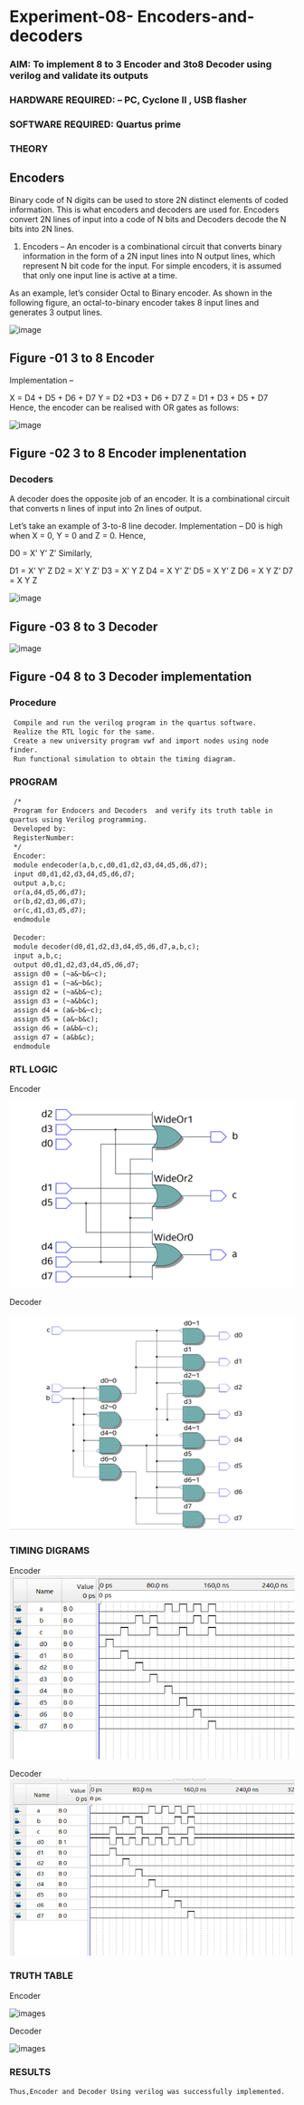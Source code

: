 # Experiment-08- Encoders-and-decoders 
### AIM: To implement 8 to 3 Encoder and  3to8 Decoder using verilog and validate its outputs
### HARDWARE REQUIRED:  – PC, Cyclone II , USB flasher
### SOFTWARE REQUIRED:   Quartus prime
### THEORY 

## Encoders
Binary code of N digits can be used to store 2N distinct elements of coded information. This is what encoders and decoders are used for. Encoders convert 2N lines of input into a code of N bits and Decoders decode the N bits into 2N lines.

1. Encoders –
An encoder is a combinational circuit that converts binary information in the form of a 2N input lines into N output lines, which represent N bit code for the input. For simple encoders, it is assumed that only one input line is active at a time.

As an example, let’s consider Octal to Binary encoder. As shown in the following figure, an octal-to-binary encoder takes 8 input lines and generates 3 output lines.

![image](https://user-images.githubusercontent.com/36288975/171543588-bc0746df-a173-4b35-989e-5fb7d385fe8a.png)
## Figure -01 3 to 8 Encoder 


Implementation –

X = D4 + D5 + D6 + D7
Y = D2 +D3 + D6 + D7
Z = D1 + D3 + D5 + D7 
Hence, the encoder can be realised with OR gates as follows:


![image](https://user-images.githubusercontent.com/36288975/171543740-68403b82-aa93-4c98-9343-f32b14885a2e.png)
## Figure -02 3 to 8 Encoder implenentation 

 ### Decoders 
A decoder does the opposite job of an encoder. It is a combinational circuit that converts n lines of input into 2n lines of output.

Let’s take an example of 3-to-8 line decoder.
Implementation –
D0 is high when X = 0, Y = 0 and Z = 0. Hence,

D0 = X’ Y’ Z’ 
Similarly,

D1 = X’ Y’ Z
D2 = X’ Y Z’
D3 = X’ Y Z
D4 = X Y’ Z’
D5 = X Y’ Z
D6 = X Y Z’
D7 = X Y Z 


![image](https://user-images.githubusercontent.com/36288975/171543978-ee2d0671-2846-40a1-8705-507fd6287a49.png)
## Figure -03 8 to 3 Decoder 



![image](https://user-images.githubusercontent.com/36288975/171543866-5a6eace6-8683-49d7-9c4f-a7cb30ec3035.png)
## Figure -04 8 to 3 Decoder implementation 

### Procedure
     Compile and run the verilog program in the quartus software.
     Realize the RTL logic for the same.
     Create a new university program vwf and import nodes using node finder.
     Run functional simulation to obtain the timing diagram.



### PROGRAM 
     /*
     Program for Endocers and Decoders  and verify its truth table in quartus using Verilog programming.
     Developed by: 
     RegisterNumber:  
     */
     Encoder:
     module endecoder(a,b,c,d0,d1,d2,d3,d4,d5,d6,d7);
     input d0,d1,d2,d3,d4,d5,d6,d7;
     output a,b,c;
     or(a,d4,d5,d6,d7);
     or(b,d2,d3,d6,d7);
     or(c,d1,d3,d5,d7);
     endmodule

     Decoder:
     module decoder(d0,d1,d2,d3,d4,d5,d6,d7,a,b,c);
     input a,b,c;
     output d0,d1,d2,d3,d4,d5,d6,d7;
     assign d0 = (~a&~b&~c);
     assign d1 = (~a&~b&c);
     assign d2 = (~a&b&~c);
     assign d3 = (~a&b&c);
     assign d4 = (a&~b&~c);
     assign d5 = (a&~b&c);
     assign d6 = (a&b&~c);
     assign d7 = (a&b&c);
     endmodule

### RTL LOGIC  
  Encoder

![images](/images/EncoderRtl.png)
  
  Decoder

![images](/images/DecoderRtl.png)

### TIMING DIGRAMS  
   
   Encoder
  ![images](/images/EncoderSim.png)

  Decoder
  ![images](/images/DecoderSim.png)

### TRUTH TABLE 
   Encoder

   ![images](https://i.imgur.com/RMXlc5n.jpg)

   Decoder

   ![images](https://i.imgur.com/Ob7OGf0.png)

### RESULTS 

    Thus,Encoder and Decoder Using verilog was successfully implemented.
